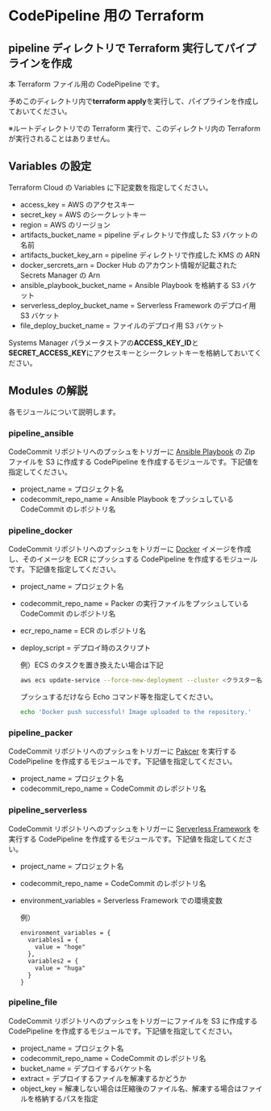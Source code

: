 # CodePipeline 用の Terraform

## pipeline ディレクトリで Terraform 実行してパイプラインを作成

本 Terraform ファイル用の CodePipeline です。

予めこのディレクトリ内で**terraform apply**を実行して、パイプラインを作成しておいてください。

※ルートディレクトリでの Terraform 実行で、このディレクトリ内の Terraform が実行されることはありません。

## Variables の設定

Terraform Cloud の Variables に下記変数を指定してください。

- access_key = AWS のアクセスキー
- secret_key = AWS のシークレットキー
- region = AWS のリージョン
- artifacts_bucket_name = pipeline ディレクトリで作成した S3 バケットの名前
- artifacts_bucket_key_arn = pipeline ディレクトリで作成した KMS の ARN
- docker_sercrets_arn = Docker Hub のアカウント情報が記載された Secrets Manager の Arn
- ansible_playbook_bucket_name = Ansible Playbook を格納する S3 バケット
- serverless_deploy_bucket_name = Serverless Framework のデプロイ用 S3 バケット
- file_deploy_bucket_name = ファイルのデプロイ用 S3 バケット

Systems Manager パラメータストアの**ACCESS_KEY_ID**と**SECRET_ACCESS_KEY**にアクセスキーとシークレットキーを格納しておいてください。

## Modules の解説

各モジュールについて説明します。

### pipeline_ansible

CodeCommit リポジトリへのプッシュをトリガーに [Ansible Playbook](https://www.ansible.com/) の Zip ファイルを S3 に作成する CodePipeline を作成するモジュールです。下記値を指定してください。

- project_name = プロジェクト名
- codecommit_repo_name = Ansible Playbook をプッシュしている CodeCommit のレポジトリ名

### pipeline_docker

CodeCommit リポジトリへのプッシュをトリガーに [Docker](https://www.docker.com/) イメージを作成し、そのイメージを ECR にプッシュする CodePipeline を作成するモジュールです。下記値を指定してください。

- project_name = プロジェクト名
- codecommit_repo_name = Packer の実行ファイルをプッシュしている CodeCommit のレポジトリ名
- ecr_repo_name = ECR のレポジトリ名
- deploy_script = デプロイ時のスクリプト

  例）ECS のタスクを置き換えたい場合は下記

  ```sh
  aws ecs update-service --force-new-deployment --cluster <クラスター名> --service <サービス名>
  ```

  プッシュするだけなら Echo コマンド等を指定してください。

  ```sh
  echo 'Docker push successful! Image uploaded to the repository.'
  ```

### pipeline_packer

CodeCommit リポジトリへのプッシュをトリガーに [Pakcer](https://www.packer.io/) を実行する CodePipeline を作成するモジュールです。下記値を指定してください。

- project_name = プロジェクト名
- codecommit_repo_name = CodeCommit のレポジトリ名

### pipeline_serverless

CodeCommit リポジトリへのプッシュをトリガーに [Serverless Framework](https://www.serverless.com/) を実行する CodePipeline を作成するモジュールです。下記値を指定してください。

- project_name = プロジェクト名
- codecommit_repo_name = CodeCommit のレポジトリ名
- environment_variables = Serverless Framework での環境変数

  例）

  ```
  environment_variables = {
    variables1 = {
      value = "hoge"
    },
    variables2 = {
      value = "huga"
    }
  }
  ```

### pipeline_file

CodeCommit リポジトリへのプッシュをトリガーにファイルを S3 に作成する CodePipeline を作成するモジュールです。下記値を指定してください。

- project_name = プロジェクト名
- codecommit_repo_name = CodeCommit のレポジトリ名
- bucket_name = デプロイするバケット名
- extract = デプロイするファイルを解凍するかどうか
- object_key = 解凍しない場合は圧縮後のファイル名、解凍する場合はファイルを格納するパスを指定
